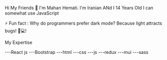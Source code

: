  Hi My Friends 👋
 I'm Mahan Hemati.
 I'm Iranian ANd I 14 Years Old 
 I can somewhat use JavaScript
<!--
**mahanhemati/mahanhemati** is a ✨ _special_ ✨ repository because its `README.md` (this file) appears on your GitHub profile.

Here are some ideas to get you started:

- 🔭 I’m currently working on ...
- 🌱 I’m currently learning ...
- 👯 I’m looking to collaborate on ...
- 🤔 I’m looking for help with ...
- 💬 Ask me about ...
- 📫 How to reach me: ...
- 😄 Pronouns: ...
- ⚡ Fun fact: ...
--> 
⚡ Fun fact : Why do programmers prefer dark mode?
Because light attracts bugs! 🐛💻!

 My Expertise


---React js
---Bootstrap
---html
---css 
---js
---redux
---mui 
---sass

